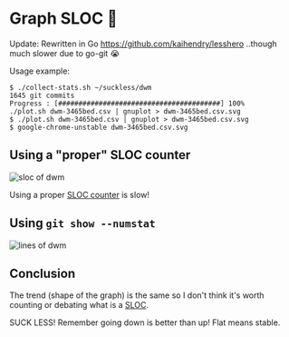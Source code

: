 # Graph SLOC 🚀

Update: Rewritten in Go https://github.com/kaihendry/lesshero ..though much slower due to go-git 😭

Usage example:

	$ ./collect-stats.sh ~/suckless/dwm
	1645 git commits
	Progress : [########################################] 100%
	./plot.sh dwm-3465bed.csv | gnuplot > dwm-3465bed.csv.svg
	$ ./plot.sh dwm-3465bed.csv | gnuplot > dwm-3465bed.csv.svg
	$ google-chrome-unstable dwm-3465bed.csv.svg

## Using a "proper" SLOC counter

<img src=http://s.natalian.org/2016-03-03/sloc-dwm-3465bed.svg alt="sloc of dwm">

Using a proper [SLOC counter](https://github.com/flosse/sloc) is slow!

## Using `git show --numstat`

<img src=http://s.natalian.org/2016-03-12/dwm-3465bed.csv.svg alt="lines of dwm">

## Conclusion

The trend (shape of the graph) is the same so I don't think it's worth counting
or debating what is a
[SLOC](https://en.wikipedia.org/wiki/Source_lines_of_code).

SUCK LESS! Remember going down is better than up! Flat means stable.
